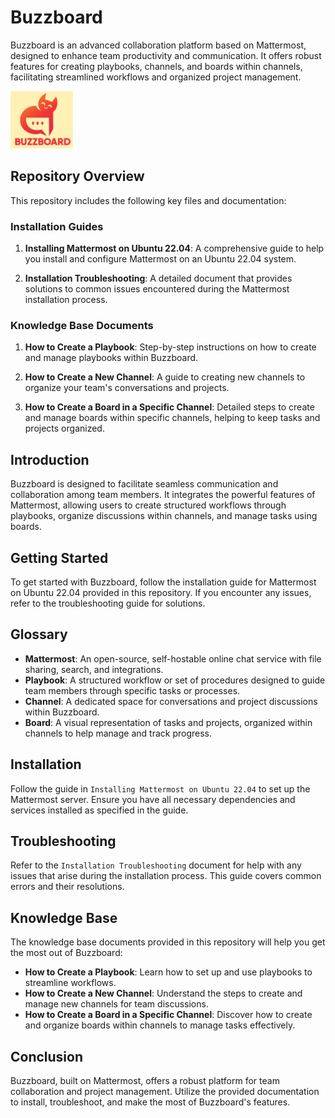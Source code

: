 # Buzzboard 

Buzzboard is an advanced collaboration platform based on Mattermost, designed to enhance team productivity and communication. It offers robust features for creating playbooks, channels, and boards within channels, facilitating streamlined workflows and organized project management.

![Buzzboard](pics/buzzboard.png)





## Repository Overview

This repository includes the following key files and documentation:



### Installation Guides

1. **Installing Mattermost on Ubuntu 22.04**: A comprehensive guide to help you install and configure Mattermost on an Ubuntu 22.04 system.

2. **Installation Troubleshooting**: A detailed document that provides solutions to common issues encountered during the Mattermost installation process.



### Knowledge Base Documents

1. **How to Create a Playbook**: Step-by-step instructions on how to create and manage playbooks within Buzzboard.

2. **How to Create a New Channel**: A guide to creating new channels to organize your team's conversations and projects.

3. **How to Create a Board in a Specific Channel**: Detailed steps to create and manage boards within specific channels, helping to keep tasks and projects organized.



## Introduction

Buzzboard is designed to facilitate seamless communication and collaboration among team members. It integrates the powerful features of Mattermost, allowing users to create structured workflows through playbooks, organize discussions within channels, and manage tasks using boards.



## Getting Started

To get started with Buzzboard, follow the installation guide for Mattermost on Ubuntu 22.04 provided in this repository. If you encounter any issues, refer to the troubleshooting guide for solutions.



## Glossary

- **Mattermost**: An open-source, self-hostable online chat service with file sharing, search, and integrations.
- **Playbook**: A structured workflow or set of procedures designed to guide team members through specific tasks or processes.
- **Channel**: A dedicated space for conversations and project discussions within Buzzboard.
- **Board**: A visual representation of tasks and projects, organized within channels to help manage and track progress.



## Installation

Follow the guide in `Installing Mattermost on Ubuntu 22.04` to set up the Mattermost server. Ensure you have all necessary dependencies and services installed as specified in the guide.



## Troubleshooting

Refer to the `Installation Troubleshooting` document for help with any issues that arise during the installation process. This guide covers common errors and their resolutions.



## Knowledge Base

The knowledge base documents provided in this repository will help you get the most out of Buzzboard:

- **How to Create a Playbook**: Learn how to set up and use playbooks to streamline workflows.
- **How to Create a New Channel**: Understand the steps to create and manage new channels for team discussions.
- **How to Create a Board in a Specific Channel**: Discover how to create and organize boards within channels to manage tasks effectively.



## Conclusion

Buzzboard, built on Mattermost, offers a robust platform for team collaboration and project management. Utilize the provided documentation to install, troubleshoot, and make the most of Buzzboard's features.
